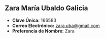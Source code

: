 ## Zara María Ubaldo Galicia

- **Clave Única:**  166583
- **Correo Electrónico:** zara.uba@gmail.com
- **Preferencia de Nombre:** Zara
